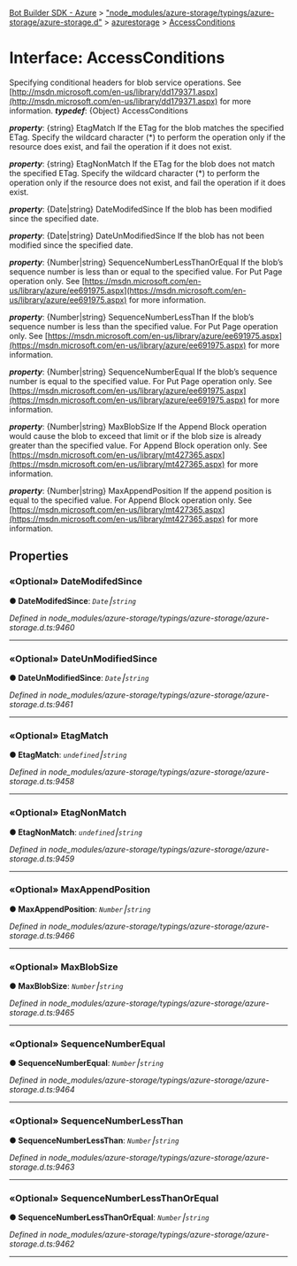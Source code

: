 [Bot Builder SDK - Azure](../README.md) > ["node_modules/azure-storage/typings/azure-storage/azure-storage.d"](../modules/_node_modules_azure_storage_typings_azure_storage_azure_storage_d_.md) > [azurestorage](../modules/_node_modules_azure_storage_typings_azure_storage_azure_storage_d_.azurestorage.md) > [AccessConditions](../interfaces/_node_modules_azure_storage_typings_azure_storage_azure_storage_d_.azurestorage.accessconditions.md)



# Interface: AccessConditions


Specifying conditional headers for blob service operations. See [http://msdn.microsoft.com/en-us/library/dd179371.aspx](http://msdn.microsoft.com/en-us/library/dd179371.aspx) for more information.
*__typedef__*: {Object} AccessConditions

*__property__*: {string} EtagMatch If the ETag for the blob matches the specified ETag. Specify the wildcard character (*) to perform the operation only if the resource does exist, and fail the operation if it does not exist.

*__property__*: {string} EtagNonMatch If the ETag for the blob does not match the specified ETag. Specify the wildcard character (*) to perform the operation only if the resource does not exist, and fail the operation if it does exist.

*__property__*: {Date|string} DateModifedSince If the blob has been modified since the specified date.

*__property__*: {Date|string} DateUnModifiedSince If the blob has not been modified since the specified date.

*__property__*: {Number|string} SequenceNumberLessThanOrEqual If the blob’s sequence number is less than or equal to the specified value. For Put Page operation only. See [https://msdn.microsoft.com/en-us/library/azure/ee691975.aspx](https://msdn.microsoft.com/en-us/library/azure/ee691975.aspx) for more information.

*__property__*: {Number|string} SequenceNumberLessThan If the blob’s sequence number is less than the specified value. For Put Page operation only. See [https://msdn.microsoft.com/en-us/library/azure/ee691975.aspx](https://msdn.microsoft.com/en-us/library/azure/ee691975.aspx) for more information.

*__property__*: {Number|string} SequenceNumberEqual If the blob’s sequence number is equal to the specified value. For Put Page operation only. See [https://msdn.microsoft.com/en-us/library/azure/ee691975.aspx](https://msdn.microsoft.com/en-us/library/azure/ee691975.aspx) for more information.

*__property__*: {Number|string} MaxBlobSize If the Append Block operation would cause the blob to exceed that limit or if the blob size is already greater than the specified value. For Append Block operation only. See [https://msdn.microsoft.com/en-us/library/mt427365.aspx](https://msdn.microsoft.com/en-us/library/mt427365.aspx) for more information.

*__property__*: {Number|string} MaxAppendPosition If the append position is equal to the specified value. For Append Block operation only. See [https://msdn.microsoft.com/en-us/library/mt427365.aspx](https://msdn.microsoft.com/en-us/library/mt427365.aspx) for more information.



## Properties
<a id="datemodifedsince"></a>

### «Optional» DateModifedSince

**●  DateModifedSince**:  *`Date`⎮`string`* 

*Defined in node_modules/azure-storage/typings/azure-storage/azure-storage.d.ts:9460*





___

<a id="dateunmodifiedsince"></a>

### «Optional» DateUnModifiedSince

**●  DateUnModifiedSince**:  *`Date`⎮`string`* 

*Defined in node_modules/azure-storage/typings/azure-storage/azure-storage.d.ts:9461*





___

<a id="etagmatch"></a>

### «Optional» EtagMatch

**●  EtagMatch**:  *`undefined`⎮`string`* 

*Defined in node_modules/azure-storage/typings/azure-storage/azure-storage.d.ts:9458*





___

<a id="etagnonmatch"></a>

### «Optional» EtagNonMatch

**●  EtagNonMatch**:  *`undefined`⎮`string`* 

*Defined in node_modules/azure-storage/typings/azure-storage/azure-storage.d.ts:9459*





___

<a id="maxappendposition"></a>

### «Optional» MaxAppendPosition

**●  MaxAppendPosition**:  *`Number`⎮`string`* 

*Defined in node_modules/azure-storage/typings/azure-storage/azure-storage.d.ts:9466*





___

<a id="maxblobsize"></a>

### «Optional» MaxBlobSize

**●  MaxBlobSize**:  *`Number`⎮`string`* 

*Defined in node_modules/azure-storage/typings/azure-storage/azure-storage.d.ts:9465*





___

<a id="sequencenumberequal"></a>

### «Optional» SequenceNumberEqual

**●  SequenceNumberEqual**:  *`Number`⎮`string`* 

*Defined in node_modules/azure-storage/typings/azure-storage/azure-storage.d.ts:9464*





___

<a id="sequencenumberlessthan"></a>

### «Optional» SequenceNumberLessThan

**●  SequenceNumberLessThan**:  *`Number`⎮`string`* 

*Defined in node_modules/azure-storage/typings/azure-storage/azure-storage.d.ts:9463*





___

<a id="sequencenumberlessthanorequal"></a>

### «Optional» SequenceNumberLessThanOrEqual

**●  SequenceNumberLessThanOrEqual**:  *`Number`⎮`string`* 

*Defined in node_modules/azure-storage/typings/azure-storage/azure-storage.d.ts:9462*





___


